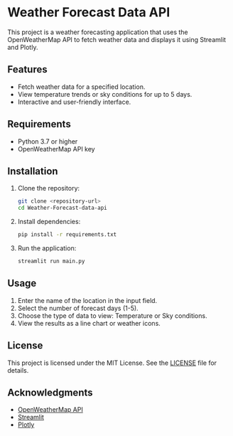 # Weather Forecast Data API

This project is a weather forecasting application that uses the OpenWeatherMap API to fetch weather data and displays it using Streamlit and Plotly.

## Features
- Fetch weather data for a specified location.
- View temperature trends or sky conditions for up to 5 days.
- Interactive and user-friendly interface.

## Requirements
- Python 3.7 or higher
- OpenWeatherMap API key

## Installation
1. Clone the repository:
   ```bash
   git clone <repository-url>
   cd Weather-Forecast-data-api
   ```

2. Install dependencies:
   ```bash
   pip install -r requirements.txt
   ```

3. Run the application:
   ```bash
   streamlit run main.py
   ```

## Usage
1. Enter the name of the location in the input field.
2. Select the number of forecast days (1-5).
3. Choose the type of data to view: Temperature or Sky conditions.
4. View the results as a line chart or weather icons.

## License
This project is licensed under the MIT License. See the [LICENSE](LICENSE) file for details.

## Acknowledgments
- [OpenWeatherMap API](https://openweathermap.org/api)
- [Streamlit](https://streamlit.io/)
- [Plotly](https://plotly.com/)
